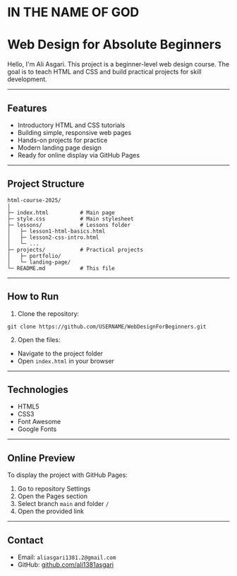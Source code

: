 # IN THE NAME OF GOD

# Web Design for Absolute Beginners

Hello, I'm Ali Asgari. This project is a beginner-level web design course. The goal is to teach HTML and CSS and build practical projects for skill development.

---

## Features

- Introductory HTML and CSS tutorials
- Building simple, responsive web pages
- Hands-on projects for practice
- Modern landing page design
- Ready for online display via GitHub Pages

---

## Project Structure

```
html-course-2025/
│
├─ index.html          # Main page
├─ style.css           # Main stylesheet
├─ lessons/            # Lessons folder
│   ├─ lesson1-html-basics.html
│   ├─ lesson2-css-intro.html
│   └─ ... 
├─ projects/           # Practical projects
│   ├─ portfolio/
│   └─ landing-page/
└─ README.md           # This file
```

---

## How to Run

1. Clone the repository:

```
git clone https://github.com/USERNAME/WebDesignForBeginners.git
```

2. Open the files:

- Navigate to the project folder
- Open `index.html` in your browser

---

## Technologies

- HTML5
- CSS3
- Font Awesome
- Google Fonts

---

## Online Preview

To display the project with GitHub Pages:
1. Go to repository Settings
2. Open the Pages section
3. Select branch `main` and folder `/`
4. Open the provided link

---

## Contact

- Email: `aliasgari1381.2@gmail.com`
- GitHub: [github.com/ali1381asgari](https://github.com/ali1381asgari)
